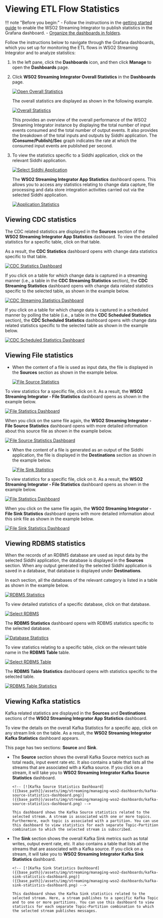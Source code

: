 # Viewing ETL Flow Statistics

!!! note "Before you begin:"
    - Follow the instructions in the [getting started guide]({{base_path}}/observe/streaming-integrator/setting-up-si-statistics-dashboards) to enable the WSO2 Streaming Integrator to publish statistics in the Grafana dashboard.
    - [Organize the dashboards in folders]({{base_path}}/observe/streaming-integrator/managing-dashboards).

Follow the instructions below to navigate through the Grafana dashboards, which you set up for monitoring the ETL flows in WSO2 Streaming Integrator and to analyze statistics:

1. In the left pane, click the **Dashboards** icon, and then click **Manage** to open the **Dashboards** page.

2. Click **WSO2 Streaming Integrator Overall Statistics** in the **Dashboards** page.

     [![Open Overall Statistics]({{base_path}}/assets/img/streaming/managing-wso2-dashboards/open-overall-statistics-dashboard.png)]({{base_path}}/assets/img/streaming/managing-wso2-dashboards/open-overall-statistics-dashboard.png)
    
     The overall statistics are displayed as shown in the following example.
    
     [![Overall Statistics]({{base_path}}/assets/img/streaming/managing-wso2-dashboards/overall-statistics.png)]({{base_path}}/assets/img/streaming/managing-wso2-dashboards/overall-statistics.png)
    
     This provides an overview of the overall performance of the WSO2 Streaming Integrator instance by displaying the total number of input events consumed and the total number of output events. It also provides the breakdown of the total inputs and outputs by Siddhi application. The **(Consume/Publish)/Sec** graph indicates the rate at which the consumed input events are published per second.
    
3. To view the statistics specific to a Siddhi application, click on the relevant Siddhi application.
 
     [![Select Siddhi Application]({{base_path}}/assets/img/streaming/managing-wso2-dashboards/select-siddhi-applocation.png)]({{base_path}}/assets/img/streaming/managing-wso2-dashboards/select-siddhi-applocation.png)
    
     The **WSO2 Streaming Integrator App Statistics** dashboard opens. This allows you to access any statistics relating to change data capture, file processing and data store integration activities carried out via the selected Siddhi application.
    
     [![Application Statistics]({{base_path}}/assets/img/streaming/managing-wso2-dashboards/siddhi-application-statistics.png)]({{base_path}}/assets/img/streaming/managing-wso2-dashboards/siddhi-application-statistics.png)
    
## Viewing CDC statistics
    
The CDC related statistics are displayed in the **Sources** section of the **WSO2 Streaming Integrator App Statistics** dashboard. To view the detailed statistics for a specific table, click on that table.

As a result, the **CDC Statistics** dashboard opens with change data statistics specific to that table.

[![CDC Statistics Dashboard]({{base_path}}/assets/img/streaming/managing-wso2-dashboards/cdc-statistics.png)]({{base_path}}/assets/img/streaming/managing-wso2-dashboards/cdc-statistics.png)

If you click on a table for which change data is captured in a streaming manner (i.e., a table in the **CDC Streaming Statistics** section), the **CDC Streaming Statistics** dashboard opens with change data related statistics specific to the selected table, as shown in the example below.

[![CDC Streaming Statistics Dashboard]({{base_path}}/assets/img/streaming/managing-wso2-dashboards/cdc-streaming-statistics.png)]({{base_path}}/assets/img/streaming/managing-wso2-dashboards/cdc-streaming-statistics.png)

If you click on a table for which change data is captured in a scheduled manner by polling the table (i.e., a table in the **CDC Scheduled Statistics** section), the **CDC Scheduled Statistics** dashboard opens with change data related statistics specific to the selected table as shown in the example below.

[![CDC Scheduled Statistics Dashboard]({{base_path}}/assets/img/streaming/managing-wso2-dashboards/cdc-scheduled-statistics.png)]({{base_path}}/assets/img/streaming/managing-wso2-dashboards/cdc-scheduled-statistics.png)
    
## Viewing File statistics
    
- When the content of a file is used as input data, the file is displayed in the **Sources** section as shown in the example below.

  [![File Source Statistics]({{base_path}}/assets/img/streaming/managing-wso2-dashboards/source-file-statistics.png)]({{base_path}}/assets/img/streaming/managing-wso2-dashboards/source-file-statistics.png)

 To view statistics for a specific file, click on it. As a result, the **WSO2 Streaming Integrator - File Statistics** dashboard opens as shown in the example below.
 
  [![File Statistics Dashboard]({{base_path}}/assets/img/streaming/managing-wso2-dashboards/file-statistics-dashboard.png)]({{base_path}}/assets/img/streaming/managing-wso2-dashboards/file-statistics-dashboard.png)
  
 When you click on the same file again, the **WSO2 Streaming Integrator - File Source Statistics** dashboard opens with more detailed information about this source file as shown in the example below. 
 
  [![File Source Statistics Dashboard]({{base_path}}/assets/img/streaming/managing-wso2-dashboards/file-source-statistics-dashboard.png)]({{base_path}}/assets/img/streaming/managing-wso2-dashboards/file-source-statistics-dashboard.png)               
  
- When the content of a file is generated as an output of the Siddhi application, the file is displayed in the **Destinations** section as shown in the example below.

  [![File Sink Statistics]({{base_path}}/assets/img/streaming/managing-wso2-dashboards/file-sink-statistics.png)]({{base_path}}/assets/img/streaming/managing-wso2-dashboards/file-sink-statistics.png)

 To view statistics for a specific file, click on it. As a result, the **WSO2 Streaming Integrator - File Statistics** dashboard opens as shown in the example below.
         
 [![File Statistics Dashboard]({{base_path}}/assets/img/streaming/managing-wso2-dashboards/file-statistics-dashboard.png)]({{base_path}}/assets/img/streaming/managing-wso2-dashboards/file-statistics-dashboard.png)

 When you click on the same file again, the **WSO2 Streaming Integrator - File Sink Statistics** dashboard opens with more detailed information about this sink file as shown in the example below. 
 
 [![File Sink Statistics Dashboard]({{base_path}}/assets/img/streaming/managing-wso2-dashboards/file-sink-statistics-dashboard.png)]({{base_path}}/assets/img/streaming/managing-wso2-dashboards/file-sink-statistics-dashboard.png)
        
## Viewing RDBMS statistics
    
When the records of an RDBMS database are used as input data by the selected Siddhi application, the database is displayed in the **Sources** section. When any output generated by the selected Siddhi application is saved in a database, that database is displayed under **Destinations**.

In each section, all the databases of the relevant category is listed in a table as shown in the example below.

[![RDBMS Statistics]({{base_path}}/assets/img/streaming/managing-wso2-dashboards/rdbms-statistics.png)]({{base_path}}/assets/img/streaming/managing-wso2-dashboards/rdbms-statistics.png)

To view detailed statistics of a specific database, click on that database.

[![Select RDBMS]({{base_path}}/assets/img/streaming/managing-wso2-dashboards/select-rdbms.png)]({{base_path}}/assets/img/streaming/managing-wso2-dashboards/select-rdbms.png)

The **RDBMS Statistics** dashboard opens with RDBMS statistics specific to the selected database.

[![Database Statistics]({{base_path}}/assets/img/streaming/managing-wso2-dashboards/database-statistics.jpg)]({{base_path}}/assets/img/streaming/managing-wso2-dashboards/database-statistics.jpg)

To view statistics relating to a specific table, click on the relevant table name in the **RDBMS Table** table.

[![Select RDBMS Table]({{base_path}}/assets/img/streaming/managing-wso2-dashboards/select-rdbms-table.png)]({{base_path}}/assets/img/streaming/managing-wso2-dashboards/select-rdbms-table.png)

The **RDBMS Table Statistics** dashboard opens with statistics specific to the selected table.

[![RDBMS Table Statistics]({{base_path}}/assets/img/streaming/managing-wso2-dashboards/rdbms-table-statistics.jpg)]({{base_path}}/assets/img/streaming/managing-wso2-dashboards/rdbms-table-statistics.jpg)
        
## Viewing Kafka statistics
    
Kafka related statistics are displayed in the **Sources** and **Destinations** sections of the **WSO2 Streaming Integrator App Statistics** dashboard. 

<!-- [![Kafka Sources Table]({{base_path}}/assets/img/streaming/managing-wso2-dashboards/kafka-sources-table.png)]({{base_path}}/assets/img/streaming/managing-wso2-dashboards/kafka-sources-table.png)

[![Kafka Sinks Table]({{base_path}}/assets/img/streaming/managing-wso2-dashboards/kafka-destinations-table.png)]({{base_path}}/assets/img/streaming/managing-wso2-dashboards/kafka-destinations-table.png) -->

To view the details on the overall Kafka Statistics for a specific app, click on any stream link on the table. As a result, the **WSO2 Streaming Integrator Kafka Statistics** dashboard appears.

<!-- [![Kafka Statistics Dashboard]({{base_path}}/assets/img/streaming/managing-wso2-dashboards/kafka-statistics-dashboard.png)]({{base_path}}/assets/img/streaming/managing-wso2-dashboards/kafka-statistics-dashboard.png) -->

This page has two sections: **Source** and **Sink**. 

- The **Source** section shows the overall Kafka Source metrics such as total reads, input event rate etc. It also contains a table that lists all the streams that are associated with a Kafka source. If you click on a stream, it will take you to **WSO2 Streaming Integrator Kafka Source Statistics** dashboard.

      <!-- [![Kafka Source Statistics Dashboard]({{base_path}}/assets/img/streaming/managing-wso2-dashboards/kafka-source-statistics-dashboard.png)]({{base_path}}/assets/img/streaming/managing-wso2-dashboards/kafka-source-statistics-dashboard.png) -->

      This dashboard shows the Kafka Source statistics related to the selected stream. A stream is associated with one or more topics. Furthermore, each topic is associated with a partition. You can use this dashboard to view statistics for each separate Topic-Partition combination to which the selected stream is subscribed.

- The **Sink** section shows the overall Kafka Sink metrics such as total writes, output event rate, etc. It also contains a table that lists all the streams that are associated with a Kafka source. If you click on a stream, it will take you to **WSO2 Streaming Integrator Kafka Sink Statistics** dashboard.

      <!-- [![Kafka Sink Statistics Dashboard]({{base_path}}/assets/img/streaming/managing-wso2-dashboards/kafka-sink-statistics-dashboard.png)]({{base_path}}/assets/img/streaming/managing-wso2-dashboards/kafka-sink-statistics-dashboard.png) -->

      This dashboard shows the Kafka Sink statistics related to the selected stream. Here, a stream publishes to a specific Kafka Topic and to one or more partitions. You can use this dashboard to view statistics for each separate Topic-Partition combination to which the selected stream publishes messages.
